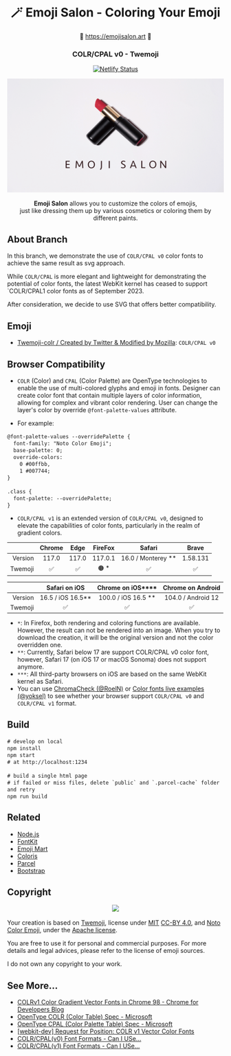<div align="center">

<h1>🪄 Emoji Salon - Coloring Your Emoji</h1>

🔗 https://emojisalon.art 🔗

<h3>COLR/CPAL v0 - Twemoji</h3>

[![Netlify Status](https://api.netlify.com/api/v1/badges/875f191b-0b50-46c8-966a-49fa4f20b6fe/deploy-status)](https://app.netlify.com/sites/elegant-mccarthy-ce9195/deploys)

![](src/image/social.png)

**Emoji Salon** allows you to customize the colors of emojis,<br> just like dressing them up by various cosmetics or coloring them by different paints.

</div>

## About Branch

In this branch, we demonstrate the use of `COLR/CPAL v0` color fonts to achieve the same result as svg approach.

While `COLR/CPAL` is more elegant and lightweight for demonstrating the potential of color fonts, the latest WebKit kernel has ceased to support `COLR/CPAL1 color fonts as of September 2023.

After consideration, we decide to use SVG that offers better compatibility.

## Emoji

- [Twemoji-colr / Created by Twitter & Modified by Mozilla](https://github.com/mozilla/twemoji-colr): `COLR/CPAL v0`

## Browser Compatibility

- `COLR` (Color) and `CPAL` (Color Palette) are OpenType technologies to enable the use of multi-colored glyphs and emoji in fonts. Designer can create color font that contain multiple layers of color information, allowing for complex and vibrant color rendering. User can change the layer's color by override `@font-palette-values` attribute.

- For example:

```
@font-palette-values --overridePalette {
  font-family: "Noto Color Emoji";
  base-palette: 0;
  override-colors:
    0 #00ffbb,
    1 #007744;
}

.class {
  font-palette: --overridePalette;
}
```

- `COLR/CPAL v1` is an extended version of `COLR/CPAL v0`, designed to elevate the capabilities of color fonts, particularly in the realm of gradient colors.

|         | Chrome | Edge  | FireFox |        Safari        |  Brave   |
| ------: | :----: | :---: | :-----: | :------------------: | :------: |
| Version | 117.0  | 117.0 | 117.0.1 | 16.0 / Monterey \*\* | 1.58.131 |
| Twemoji |   ✅   |  ✅   |  🟠 \*  |          ✅          |    ✅    |

|         |    Safari on iOS    | Chrome on iOS\*\*\*\* | Chrome on Android  |
| ------: | :-----------------: | :-------------------: | :----------------: |
| Version | 16.5 / iOS 16.5\*\* | 100.0 / iOS 16.5 \*\* | 104.0 / Android 12 |
| Twemoji |         ✅          |          ✅           |         ✅         |

- `*`: In Firefox, both rendering and coloring functions are available. However, the result can not be rendered into an image. When you try to download the creation, it will be the original version and not the color overridden one.
- `**`: Currently, Safari below 17 are support COLR/CPAL v0 color font, however, Safari 17 (on iOS 17 or macOS Sonoma) does not support anymore.
- `***`: All third-party browsers on iOS are based on the same WebKit kernel as Safari.
- You can use [ChromaCheck (@RoelN)](https://pixelambacht.nl/chromacheck/) or [Color fonts live examples (@yoksel)](https://yoksel.github.io/color-fonts-demo/) to see whether your browser support `COLR/CPAL v0` and `COLR/CPAL v1` format.

## Build

```
# develop on local
npm install
npm start
# at http://localhost:1234

# build a single html page
# if failed or miss files, delete `public` and `.parcel-cache` folder and retry
npm run build
```

## Related

- [Node.js](https://nodejs.org/)
- [FontKit](https://github.com/foliojs/fontkit)
- [Emoji Mart](https://github.com/missive/emoji-mart)
- [Coloris](https://github.com/mdbassit/Coloris)
- [Parcel](https://parceljs.org/)
- [Bootstrap](https://getbootstrap.com/)

## Copyright

<div align="center">
<img src=https://mirrors.creativecommons.org/presskit/buttons/88x31/png/by.png style="width: 100pt;">
</div>

Your creation is based on [Twemoji](https://github.com/twitter/twemoji), license under [MIT](http://opensource.org/licenses/MIT) [CC-BY 4.0](https://creativecommons.org/licenses/by/4.0/), and [Noto Color Emoji](https://github.com/googlefonts/noto-emoji), under the [Apache license](https://www.apache.org/licenses/LICENSE-2.0).

You are free to use it for personal and commercial purposes. For more details and legal advices, please refer to the license of emoji sources.

I do not own any copyright to your work.

## See More...

- [COLRv1 Color Gradient Vector Fonts in Chrome 98 - Chrome for Developers Blog](https://developer.chrome.com/blog/colrv1-fonts/)
- [OpenType COLR (Color Table) Spec - Microsoft](https://learn.microsoft.com/en-us/typography/opentype/spec/colr)
- [OpenType CPAL (Color Palette Table) Spec - Microsoft](https://learn.microsoft.com/en-us/typography/opentype/spec/cpal)
- [\[webkit-dev\] Request for Position: COLR v1 Vector Color Fonts](https://lists.webkit.org/pipermail/webkit-dev/2021-May/031839.html)
- [COLR/CPAL(v0) Font Formats - Can I USe...](https://caniuse.com/colr)
- [COLR/CPAL(v1) Font Formats - Can I USe...](https://caniuse.com/colr-v1)
